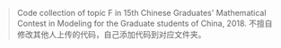 > Code collection of topic F in 15th Chinese Graduates' Mathematical Contest in Modeling for the Graduate students of China, 2018.
不擅自修改其他人上传的代码，自己添加代码到对应文件夹。
